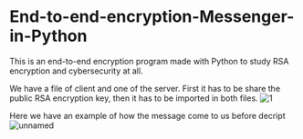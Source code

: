 # End-to-end-encryption-Messenger-in-Python
This is an end-to-end encryption program made with Python to study RSA encryption and cybersecurity at all.

We have a file of client and one of the server. First it has to be share the public RSA encryption key, then it has to be imported in both files.
![1](https://github.com/joaopavila120/End-to-end-encryption-Messenger-in-Python/assets/67394574/4456bb4d-eb8a-4b5b-a329-535eef7395ca)

Here we have an example of how the message come to us before decript
![unnamed](https://github.com/joaopavila120/End-to-end-encryption-Messenger-in-Python/assets/67394574/af82c858-f941-4bad-8be9-4a30be77ca6d)

